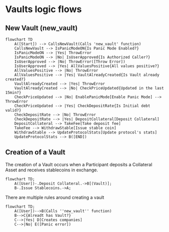 # Vaults logic flows


## New Vault (new_vault)
```mermaid
flowchart TD
    A([Start]) --> CallsNewVault(Calls 'new_vault' function)
    CallsNewVault --> IsPanicModeON{Is Panic Mode Enabled?}
    IsPanicModeON --> |Yes| ThrowError
    IsPanicModeON --> |No| IsUserApproved{Is Authorized Caller?}
    IsUserApproved --> |No| ThrowError([Throw Error])
    IsUserApproved --> |Yes| AllValuesPositive{All values positive?}
    AllValuesPositive --> |No| ThrowError
    AllValuesPositive --> |Yes| VaultAlreadyCreated{Is Vault already created?}
    VaultAlreadyCreated --> |Yes| ThrowError
    VaultAlreadyCreated --> |No| CheckPriceUpdated{Updated in the last 15min?}
    CheckPriceUpdated --> |No| EnablePanicMode[Enable Panic Mode] --> ThrowError
    CheckPriceUpdated --> |Yes| CheckDepositRate{Is Initial debt valid?}
    CheckDepositRate --> |No| ThrowError
    CheckDepositRate --> |Yes| DepositCollateral[Deposit Collateral]
    DepositCollateral --> TakeFee[Take deposit fee]
    TakeFee --> WithdrawStable[Issue stable coin]
    WithdrawStable --> UpdateProtocolStats[Update protocol's stats]
    UpdateProtocolStats --> B([END])
```


## Creation of a Vault
The creation of a Vault occurs when a Participant deposits a Collateral Asset and receives stablecoins in exchange.

```mermaid
flowchart TD;
    A([User])-.Deposit Collateral.->B[(Vault)];
    B-.Issue Stablecoins.->A;
```

There are multiple rules around creating a vault

```mermaid
flowchart TD;
    A([User])-->B(Calls ''new_vault'' function)
    B-->C{Alreadt has Vault?}
    C-->|Yes| D[Creates companies]
    C-->|No| E([Panic error])
```

